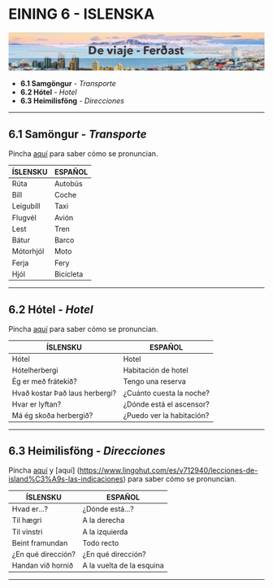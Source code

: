 # EINING 6 - ISLENSKA
![Verkefni](img/de_viaje.jpg)


-  **6.1 Samgöngur** - *Transporte*
-  **6.2 Hótel** - *Hotel*
-  **6.3 Heimilisföng** - *Direcciones*

---------------------
## 6.1 Samöngur - *Transporte*
Pincha [aquí](https://www.lingohut.com/es/v712939/lecciones-de-island%C3%A9s-el-transporte) para saber cómo se pronuncian.


| ÍSLENSKU    | ESPAÑOL       |
|-------------|---------------|
| Rúta        | Autobús       |
| Bíll        | Coche         |
| Leigubíll   | Taxi          |
| Flugvél     | Avión         |
| Lest        | Tren          |
| Bátur       | Barco         |
| Mótorhjól   | Moto          |
| Ferja       | Fery          |
| Hjól        | Bicicleta     |

-----------------------------------

## 6.2 Hótel - *Hotel*
Pincha [aquí](https://www.lingohut.com/es/v712959/lecciones-de-island%C3%A9s-las-reservas-de-hotel) para saber cómo se pronuncian.

| ÍSLENSKU                           | ESPAÑOL                      |
|------------------------------------|------------------------------|
| Hótel                              | Hotel                        |
| Hótelherbergi                      | Habitación de hotel          |
| Ég er með frátekið?                | Tengo una reserva            |
| Hvað kostar Það laus herbergi?     | ¿Cuánto cuesta la noche?     |
| Hvar er lyftan?                    | ¿Dónde está el ascensor?     |
| Má ég skoða herbergið?             | ¿Puedo ver la habitación?    |

-------------------------------

## 6.3 Heimilisföng - *Direcciones*
Pincha [aquí](https://www.lingohut.com/es/v712943/lecciones-de-island%C3%A9s-moverse-por-la-ciudad) y [aquí] (https://www.lingohut.com/es/v712940/lecciones-de-island%C3%A9s-las-indicaciones) para saber cómo se pronuncian.

| ÍSLENSKU                           | ESPAÑOL                      |
|------------------------------------|------------------------------|
| Hvad er...?                        | ¿Dónde está...?              |
| Til hægri                          | A la derecha                 |
| Til vinstri                        | A la izquierda               |
| Beint framundan                    | Todo recto                   |
| ¿En qué dirección?                 | ¿En qué dirección?           |
| Handan við hornið                  | A la vuelta de la esquina    |

-------------------------------




